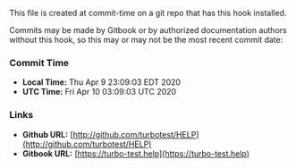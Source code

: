 This file is created at commit-time on a git repo that has this hook installed.

Commits may be made by Gitbook or by authorized documentation authors without this hook,
so this may or may not be the most recent commit date:

### Commit Time

* **Local Time:** Thu Apr  9 23:09:03 EDT 2020
* **UTC Time:**   Fri Apr 10 03:09:03 UTC 2020

### Links

* **Github URL:** [http://github.com/turbotest/HELP](http://github.com/turbotest/HELP)
* **Gitbook URL:** [https://turbo-test.help](https://turbo-test.help)

